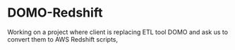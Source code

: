 # DOMO-Redshift
Working on a project where client is replacing ETL tool DOMO and ask us to convert them to AWS Redshift scripts,
